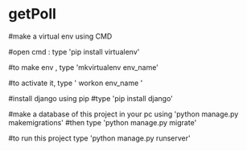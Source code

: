 # getPoll

#make a virtual env using CMD

#open cmd : type 'pip install virtualenv'

#to make env , type 'mkvirtualenv env_name'

#to activate it, type ' workon env_name '

#install django using pip
#type 'pip install django'

#make a database of this project in your pc using 'python manage.py makemigrations'
#then type 'python manage.py migrate'

#to run this project type 'python manage.py runserver'
